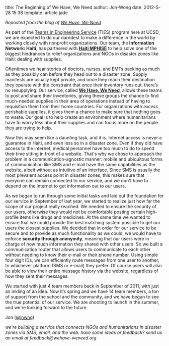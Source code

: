 title: The Beginning of We Have, We Need
author: Jon-Wong
date: 2012-5-28 15:38
template: article.jade

_Reposted from the blog of [We Have, We Need](http://whwn.tumblr.com/post/22755371255/the-beginning-of-we-have-we-need)_

As part of the [Teams in Engineering Service](http://globalties.ucsd.edu/) (TIES) program here at UCSD, we are expected to do our darndest to make a difference in the world by working closely with nonprofit organizations. Our team, the **Information Network: Haiti**, has partnered with **[Haiti MPHISE](http://haiti.mphise.net/)** to help solve one of the biggest hindrances to relief organizations and NGOs in disaster zones like Haiti: dealing with supplies. 

Oftentimes we hear stories of doctors, nurses, and EMTs packing as much as they possibly can before they head out to a disaster zone. Supply manifests are usually kept private, and once they reach their destination they operate with the constraint that once their inventory runs out, there’s no resupplying. Our service, called **[We Have, We Need](http://www.wehave-weneed.org)**, allows these teams to post and share their inventories, giving these groups the chance to find much-needed supplies in their area of operations instead of having to requisition them from their home countries. For organizations with *excess* perishable supplies, it gives them a chance to make sure that nothing goes to waste. Our goal is to help create an environment where humanitarians have to worry less about their supplies and can focus more on the people they are trying to help.
    
Now this may seem like a daunting task, and it is. Internet access is never a guarantee in Haiti, and even less so in a disaster zone. Even if they did have access to the internet, medical personnel have too much to do to spend their time sitting in front of a website. That's why we chose to approach the problem in a communication-agnostic manner: mobile and ubiquitous forms of communication like SMS and e-mail have the same capabilities as the website, albeit without as intuitive of an interface. Since SMS is usually the most prevalent access point in disaster zones, this makes sure that everyone can remain connected to our service, and we don't have to depend on the internet to get information out to our users.
    
As we began to run through some initial tasks and laid out the foundation for our service in September of last year, we started to realize just how far the scope of our project really reached. We needed to ensure the security of our users, otherwise they would not be comfortable posting certain high-profile items like drugs and medicines. At the same time we wanted to ensure that we could provide the best matching system possible to get our users the closest supplies. We decided that in order for our service to be secure and to provide as much functionality as we could, we would have to enforce **security through anonymity**, meaning that our users were in charge of how much information they shared with other users. So we built a communication router that allows users to communicate to each other without needing to know their e-mail or their phone number. Using simple four digit IDs, we can efficiently route messages from one user to another, to whichever platform (SMS or e-mail) they prefer. Of course users will also be able to view their entire message history via the website, regardless of how they sent their messages.

We started with just 4 team members back in September of 2011, with just an inkling of an idea. Now it’s spring and we have 14 team members, a ton of support from the school and the community, and we have begun to see the true potential of our service. We are shooting to launch in the summer, and we're looking forward to the future.

Jon ([@jnwng](http://twitter.com/#!/jnwng))

_we're building a service that connects NGOs and humanitarians in disaster zones via SMS, email, and the web. have some ideas or feedback? send us an email at feedback@wehave-weneed.org_
